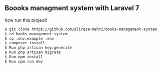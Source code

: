 ## Boooks managment system with Laravel 7
how run this project!   

```bash
$ git clone https://github.com/alireza-mehri/books-management-system
$ cd books-management-system
$ cp .env.example .env
$ composer install
$ Run php artisan key:generate
$ Run php artisan migrate
$ Run npm install
$ Run npm run dev
```
